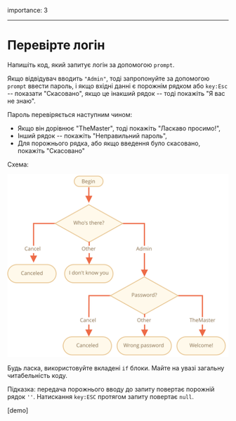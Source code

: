 importance: 3

---

# Перевірте логін

Напишіть код, який запитує логін за допомогою `prompt`.

Якщо відвідувач вводить `"Admin"`, тоді запропонуйте за допомогою `prompt` ввести пароль, i якщо вхідні данні є порожнім рядком або `key:Esc` -- показати "Скасовано", якщо це інакший рядок -- тоді покажіть "Я вас не знаю".

Пароль перевіряється наступним чином:

- Якщо він дорівнює "TheMaster", тоді покажіть "Ласкаво просимо!",
- Інший рядок -- покажіть "Неправильний пароль",
- Для порожнього рядка, або якщо введення було скасовано, покажіть "Скасовано"

Схема:

![](ifelse_task.svg)

Будь ласка, використовуйте вкладені `if` блоки. Майте на увазі загальну читабельність коду.

Підказка:  передача порожнього вводу до запиту повертає порожній рядок `''`. Натискання `key:ESC` протягом запиту повертає `null`.

[demo]
